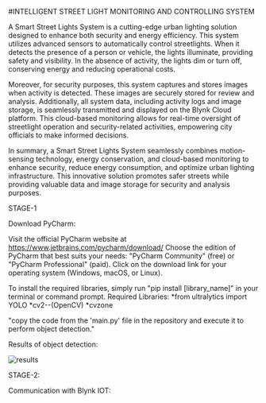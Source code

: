 #INTELLIGENT STREET LIGHT MONITORING AND CONTROLLING SYSTEM

A Smart Street Lights System is a cutting-edge urban lighting solution designed to enhance both security and energy efficiency. This system utilizes advanced sensors to automatically control streetlights. When it detects the presence of a person or vehicle, the lights illuminate, providing safety and visibility. In the absence of activity, the lights dim or turn off, conserving energy and reducing operational costs.

Moreover, for security purposes, this system captures and stores images when activity is detected. These images are securely stored for review and analysis. Additionally, all system data, including activity logs and image storage, is seamlessly transmitted and displayed on the Blynk Cloud platform. This cloud-based monitoring allows for real-time oversight of streetlight operation and security-related activities, empowering city officials to make informed decisions.

In summary, a Smart Street Lights System seamlessly combines motion-sensing technology, energy conservation, and cloud-based monitoring to enhance security, reduce energy consumption, and optimize urban lighting infrastructure. This innovative solution promotes safer streets while providing valuable data and image storage for security and analysis purposes.

STAGE-1

Download PyCharm:

Visit the official PyCharm website at https://www.jetbrains.com/pycharm/download/
Choose the edition of PyCharm that best suits your needs: "PyCharm Community" (free) or "PyCharm Professional" (paid).
Click on the download link for your operating system (Windows, macOS, or Linux).

To install the required libraries, simply run "pip install [library_name]" in your terminal or command prompt.
Required Libraries:
         *from ultralytics import YOLO
         *cv2--(OpenCV)
         *cvzone

"copy the code from the 'main.py' file in the repository and execute it to perform object detection."

Results of object detection:


![results](https://github.com/Namburi27/smart_street_lights/assets/93852672/45b99f2a-70eb-4484-ae63-947c54006dc0)

STAGE-2:

Communication with Blynk IOT:




